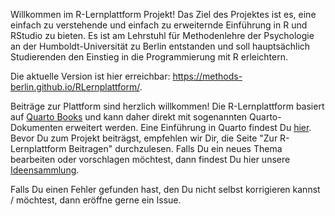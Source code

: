 Willkommen im R-Lernplattform Projekt! Das Ziel des Projektes ist es, eine einfach zu verstehende und einfach zu erweiternde Einführung in R und RStudio zu bieten. Es ist am Lehrstuhl für Methodenlehre der Psychologie an der Humboldt-Universität zu Berlin entstanden und soll hauptsächlich Studierenden den Einstieg in die Programmierung mit R erleichtern. 

Die aktuelle Version ist hier erreichbar: https://methods-berlin.github.io/RLernplattform/.

Beiträge zur Plattform sind herzlich willkommen! Die R-Lernplattform basiert auf [Quarto Books](https://quarto.org/docs/books/) und kann daher direkt mit sogenannten Quarto-Dokumenten erweitert werden. Eine Einführung in Quarto findest Du [hier](https://quarto.org/). Bevor Du zum Projekt beiträgst, empfehlen wir Dir, die Seite "Zur R-Lernplattform Beitragen" durchzulesen. Falls Du ein neues Thema bearbeiten oder vorschlagen möchtest, dann findest Du hier unsere [Ideensammlung](https://github.com/Methods-Berlin/RLernplattform/blob/main/Ideensammlung.qmd). 

Falls Du einen Fehler gefunden hast, den Du nicht selbst korrigieren kannst / möchtest, dann eröffne gerne ein Issue.
